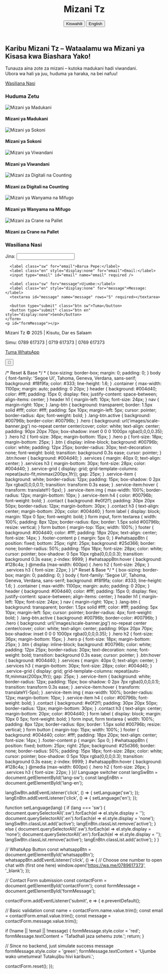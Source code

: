 <!DOCTYPE html>
<html lang="sw">
<head>
  <meta charset="UTF-8" />
  <meta name="viewport" content="width=device-width, initial-scale=1" />
  <title>Mizani Tz - Mizani Bora Kisutu, Dar es Salaam</title>
  <link rel="stylesheet" href="styles.css" />
</head>
<body>
  <header>
    <div class="container">
      <h1>Mizani Tz</h1>
      <nav>
        <button id="lang-sw" class="lang-btn active">Kiswahili</button>
        <button id="lang-en" class="lang-btn">English</button>
      </nav>
    </div>
  </header>

  <section class="hero">
    <div class="container">
      <h2 class="sw">Karibu Mizani Tz – Wataalamu wa Mizani ya Kisasa kwa Biashara Yako!</h2>
      <h2 class="en" style="display:none">Welcome to Mizani Tz – Precision Weighing Solutions for Every Business!</h2>
      <p class="sw">
        Tunauza aina zote za mizani – kutoka madukani hadi viwandani.<br />
        Ubora wa hali ya juu, huduma ya haraka, na bei nafuu!
      </p>
      <p class="en" style="display:none">
        We sell all types of weighing scales – from retail to industrial.<br />
        High quality, fast service, and affordable prices!
      </p>
      <a href="#contact" class="btn">Wasiliana Nasi</a>
    </div>
  </section>

  <section class="services container">
    <h3 class="sw">Huduma Zetu</h3>
    <h3 class="en" style="display:none">Our Services</h3>
    <div class="service-grid">
      <div class="service-item">
        <img src="images/retail-scale.jpg" alt="Mizani ya Madukani" />
        <h4 class="sw">Mizani ya Madukani</h4>
        <h4 class="en" style="display:none">Retail Scales</h4>
      </div>
      <div class="service-item">
        <img src="images/market-scale.jpg" alt="Mizani ya Sokoni" />
        <h4 class="sw">Mizani ya Sokoni</h4>
        <h4 class="en" style="display:none">Market Scales</h4>
      </div>
      <div class="service-item">
        <img src="images/industrial-scale.jpg" alt="Mizani ya Viwandani" />
        <h4 class="sw">Mizani ya Viwandani</h4>
        <h4 class="en" style="display:none">Industrial Scales</h4>
      </div>
      <div class="service-item">
        <img src="images/digital-scale.jpg" alt="Mizani za Digitali na Counting" />
        <h4 class="sw">Mizani za Digitali na Counting</h4>
        <h4 class="en" style="display:none">Digital & Counting Scales</h4>
      </div>
      <div class="service-item">
        <img src="images/livestock-scale.jpg" alt="Mizani ya Wanyama na Mifugo" />
        <h4 class="sw">Mizani ya Wanyama na Mifugo</h4>
        <h4 class="en" style="display:none">Livestock & Animal Scales</h4>
      </div>
      <div class="service-item">
        <img src="images/crane-scale.jpg" alt="Mizani za Crane na Pallet" />
        <h4 class="sw">Mizani za Crane na Pallet</h4>
        <h4 class="en" style="display:none">Crane & Pallet Scales</h4>
      </div>
    </div>
  </section>

  <section class="contact container" id="contact">
    <h3 class="sw">Wasiliana Nasi</h3>
    <h3 class="en" style="display:none">Contact Us</h3>
    <form id="contactForm">
      <label class="sw" for="name">Jina:</label>
      <label class="en" style="display:none" for="name">Name:</label>
      <input type="text" id="name" name="name" required />

      <label class="sw" for="email">Barua Pepe:</label>
      <label class="en" style="display:none" for="email">Email:</label>
      <input type="email" id="email" name="email" required />

      <label class="sw" for="message">Ujumbe:</label>
      <label class="en" style="display:none" for="message">Message:</label>
      <textarea id="message" name="message" rows="5" required></textarea>

      <button type="submit" class="btn sw">Tuma</button>
      <button type="submit" class="btn en" style="display:none">Send</button>
    </form>
    <p id="formMessage"></p>
  </section>

  <footer>
    <div class="container footer-content">
      <p>Mizani Tz &copy; 2025 | Kisutu, Dar es Salaam</p>
      <p>Simu: 0789 617373 | 0719 617373 | 0769 617373</p>
      <p><a href="https://wa.me/0789617373" target="_blank">Tuma WhatsApp</a></p>
    </div>
  </footer>

  <button id="whatsappBtn" title="Wasiliana kwa WhatsApp">📱</button>

  <script src="script.js"></script>
</body>
</html>/* Reset & Base */
* {
  box-sizing: border-box;
  margin: 0;
  padding: 0;
}
body {
  font-family: 'Segoe UI', Tahoma, Geneva, Verdana, sans-serif;
  background: #f8f9fa;
  color: #333;
  line-height: 1.6;
}
.container {
  max-width: 1100px;
  margin: auto;
  padding: 0 20px;
}
header {
  background: #004d40;
  color: #fff;
  padding: 15px 0;
  display: flex;
  justify-content: space-between;
  align-items: center;
}
header h1 {
  margin-left: 10px;
  font-size: 24px;
}
nav {
  margin-right: 10px;
}
.lang-btn {
  background: transparent;
  border: 1.5px solid #fff;
  color: #fff;
  padding: 5px 10px;
  margin-left: 5px;
  cursor: pointer;
  border-radius: 4px;
  font-weight: bold;
}
.lang-btn.active {
  background: #00796b;
  border-color: #00796b;
}
.hero {
  background: url('images/scale-banner.jpg') no-repeat center center/cover;
  color: white;
  text-align: center;
  padding: 90px 20px 70px;
  box-shadow: inset 0 0 0 1000px rgba(0,0,0,0.35);
}
.hero h2 {
  font-size: 36px;
  margin-bottom: 15px;
}
.hero p {
  font-size: 18px;
  margin-bottom: 25px;
}
.btn {
  display: inline-block;
  background: #00796b;
  color: white;
  padding: 12px 25px;
  border-radius: 30px;
  text-decoration: none;
  font-weight: bold;
  transition: background 0.3s ease;
  cursor: pointer;
}
.btn:hover {
  background: #004d40;
}
.services {
  margin: 40px 0;
  text-align: center;
}
.services h3 {
  margin-bottom: 30px;
  font-size: 28px;
  color: #004d40;
}
.service-grid {
  display: grid;
  grid-template-columns: repeat(auto-fit,minmax(200px,1fr));
  gap: 25px;
}
.service-item {
  background: white;
  border-radius: 12px;
  padding: 15px;
  box-shadow: 0 2px 7px rgba(0,0,0,0.1);
  transition: transform 0.3s ease;
}
.service-item:hover {
  transform: translateY(-5px);
}
.service-item img {
  max-width: 100%;
  border-radius: 12px;
  margin-bottom: 10px;
}
.service-item h4 {
  color: #00796b;
  font-weight: bold;
}
.contact {
  background: #e0f2f1;
  padding: 30px 20px 50px;
  border-radius: 12px;
  margin-bottom: 30px;
}
.contact h3 {
  text-align: center;
  margin-bottom: 20px;
  color: #004d40;
}
form label {
  display: block;
  margin: 10px 0 5px;
  font-weight: bold;
}
form input, form textarea {
  width: 100%;
  padding: 8px 12px;
  border-radius: 6px;
  border: 1.5px solid #00796b;
  resize: vertical;
}
form button {
  margin-top: 15px;
  width: 100%;
}
footer {
  background: #004d40;
  color: #fff;
  padding: 18px 20px;
  text-align: center;
  font-size: 14px;
}
.footer-content p {
  margin: 5px 0;
}
#whatsappBtn {
  position: fixed;
  bottom: 25px;
  right: 25px;
  background: #25d366;
  border: none;
  border-radius: 50%;
  padding: 15px 18px;
  font-size: 28px;
  color: white;
  cursor: pointer;
  box-shadow: 0 5px 10px rgba(0,0,0,0.3);
  transition: background 0.3s ease;
  z-index: 9999;
}
#whatsappBtn:hover {
  background: #128c4a;
}
@media (max-width: 600px) {
  .hero h2 {
    font-size: 26px;
  }
  .services h3 {
    font-size: 22px;
  }
}/* Reset & Base */
* {
  box-sizing: border-box;
  margin: 0;
  padding: 0;
}
body {
  font-family: 'Segoe UI', Tahoma, Geneva, Verdana, sans-serif;
  background: #f8f9fa;
  color: #333;
  line-height: 1.6;
}
.container {
  max-width: 1100px;
  margin: auto;
  padding: 0 20px;
}
header {
  background: #004d40;
  color: #fff;
  padding: 15px 0;
  display: flex;
  justify-content: space-between;
  align-items: center;
}
header h1 {
  margin-left: 10px;
  font-size: 24px;
}
nav {
  margin-right: 10px;
}
.lang-btn {
  background: transparent;
  border: 1.5px solid #fff;
  color: #fff;
  padding: 5px 10px;
  margin-left: 5px;
  cursor: pointer;
  border-radius: 4px;
  font-weight: bold;
}
.lang-btn.active {
  background: #00796b;
  border-color: #00796b;
}
.hero {
  background: url('images/scale-banner.jpg') no-repeat center center/cover;
  color: white;
  text-align: center;
  padding: 90px 20px 70px;
  box-shadow: inset 0 0 0 1000px rgba(0,0,0,0.35);
}
.hero h2 {
  font-size: 36px;
  margin-bottom: 15px;
}
.hero p {
  font-size: 18px;
  margin-bottom: 25px;
}
.btn {
  display: inline-block;
  background: #00796b;
  color: white;
  padding: 12px 25px;
  border-radius: 30px;
  text-decoration: none;
  font-weight: bold;
  transition: background 0.3s ease;
  cursor: pointer;
}
.btn:hover {
  background: #004d40;
}
.services {
  margin: 40px 0;
  text-align: center;
}
.services h3 {
  margin-bottom: 30px;
  font-size: 28px;
  color: #004d40;
}
.service-grid {
  display: grid;
  grid-template-columns: repeat(auto-fit,minmax(200px,1fr));
  gap: 25px;
}
.service-item {
  background: white;
  border-radius: 12px;
  padding: 15px;
  box-shadow: 0 2px 7px rgba(0,0,0,0.1);
  transition: transform 0.3s ease;
}
.service-item:hover {
  transform: translateY(-5px);
}
.service-item img {
  max-width: 100%;
  border-radius: 12px;
  margin-bottom: 10px;
}
.service-item h4 {
  color: #00796b;
  font-weight: bold;
}
.contact {
  background: #e0f2f1;
  padding: 30px 20px 50px;
  border-radius: 12px;
  margin-bottom: 30px;
}
.contact h3 {
  text-align: center;
  margin-bottom: 20px;
  color: #004d40;
}
form label {
  display: block;
  margin: 10px 0 5px;
  font-weight: bold;
}
form input, form textarea {
  width: 100%;
  padding: 8px 12px;
  border-radius: 6px;
  border: 1.5px solid #00796b;
  resize: vertical;
}
form button {
  margin-top: 15px;
  width: 100%;
}
footer {
  background: #004d40;
  color: #fff;
  padding: 18px 20px;
  text-align: center;
  font-size: 14px;
}
.footer-content p {
  margin: 5px 0;
}
#whatsappBtn {
  position: fixed;
  bottom: 25px;
  right: 25px;
  background: #25d366;
  border: none;
  border-radius: 50%;
  padding: 15px 18px;
  font-size: 28px;
  color: white;
  cursor: pointer;
  box-shadow: 0 5px 10px rgba(0,0,0,0.3);
  transition: background 0.3s ease;
  z-index: 9999;
}
#whatsappBtn:hover {
  background: #128c4a;
}
@media (max-width: 600px) {
  .hero h2 {
    font-size: 26px;
  }
  .services h3 {
    font-size: 22px;
  }
}// Language switcher
const langSwBtn = document.getElementById('lang-sw');
const langEnBtn = document.getElementById('lang-en');

langSwBtn.addEventListener('click', () => {
  setLanguage('sw');
});
langEnBtn.addEventListener('click', () => {
  setLanguage('en');
});

function setLanguage(lang) {
  if (lang === 'sw') {
    document.querySelectorAll('.sw').forEach(el => el.style.display = '');
    document.querySelectorAll('.en').forEach(el => el.style.display = 'none');
    langSwBtn.classList.add('active');
    langEnBtn.classList.remove('active');
  } else {
    document.querySelectorAll('.sw').forEach(el => el.style.display = 'none');
    document.querySelectorAll('.en').forEach(el => el.style.display = '');
    langSwBtn.classList.remove('active');
    langEnBtn.classList.add('active');
  }
}

// WhatsApp Button
const whatsappBtn = document.getElementById('whatsappBtn');
whatsappBtn.addEventListener('click', () => {
  // Choose one number to open chat with (first one here)
  window.open('https://wa.me/0789617373', '_blank');
});

// Contact Form submission
const contactForm = document.getElementById('contactForm');
const formMessage = document.getElementById('formMessage');

contactForm.addEventListener('submit', e => {
  e.preventDefault();

  // Basic validation
  const name = contactForm.name.value.trim();
  const email = contactForm.email.value.trim();
  const message = contactForm.message.value.trim();

  if (!name || !email || !message) {
    formMessage.style.color = 'red';
    formMessage.textContent = 'Tafadhali jaza sehemu zote.';
    return;
  }

  // Since no backend, just simulate success message
  formMessage.style.color = 'green';
  formMessage.textContent = 'Ujumbe wako umetumwa! Tutakujibu hivi karibuni.';

  contactForm.reset();
});